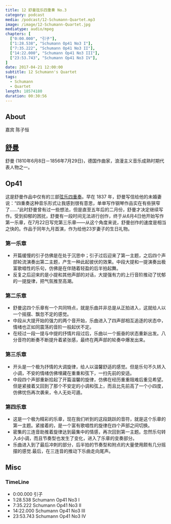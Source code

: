 ```yaml
---
title: 12 舒曼弦乐四重奏 No.3
category: podcast
media: /podcast/12-Schumann-Quartet.mp3
image: /image/12-Schumann-Quartet.jpg
mediatype: audio/mpeg
chapters: [
  ["0:00.000", "引子"],
  ["1:28.538", "Schumann Op41 No3 I"],
  ["7:35.222", "Schumann Op41 No3 II"],
  ["14:22.000", "Schumann Op41 No3 III"],
  ["23:53.743", "Schumann Op41 No3 IV"],
]
date: 2017-04-21 12:00:00
subtitle: 12 Schumann's Quartet
tags:
  - Schumann
  - Quartet
length: 18574180
duration: 00:30:56
---
```

## About
嘉宾 陈子恒

## [舒曼](https://zh.wikipedia.org/wiki/%E7%BD%97%E4%BC%AF%E7%89%B9%C2%B7%E8%88%92%E6%9B%BC)
舒曼 (1810年6月8日－1856年7月29日)，德国作曲家，浪漫主义音乐成熟时期代表人物之一。

## Op41
这是舒曼作品中仅有的三部<a href="https://en.wikipedia.org/wiki/String_Quartets_(Schumann)">弦乐四重奏</a>。早在 1837 年，舒曼写信给他的未婚妻说：“四重奏这种音乐形式让我感到很有意思，单单写作钢琴作品实在有些狭窄了……”此时舒曼曾有过一些想法，但是直至五年后的二月份，舒曼才决定继续写作。受到抑郁的困扰，舒曼有一段时间无法进行创作，终于从6月4日他开始写作第一乐章，在7月22日写完第三乐章——从这个角度来说，舒曼创作的速度是相当之快的。作品于同年九月首演，作为给他23岁妻子的生日礼物。

<!--more-->

### 第一乐章
- 开篇缓慢的引子仿佛是在处于沉思中；引子过后迎来了第一主题，之后四个声部轮流演奏出第二主题，产生一种此起彼伏的效果。中段大提和一提演奏出极富歌唱性的乐句，仿佛是在伴随着轻盈的后半拍起舞。
- 反复之后迎来的是小提和其他声部的对话，大提强有力的上行音阶推动了忧郁的一提旋律，把气氛推至高潮。

### 第二乐章
- 舒曼这四个乐章有一个共同特点，就是乐曲并非总是从正拍进入，这就给人以一个摇摆、飘忽不定的感觉。
- 中段从大提开始的强力的两个音开始，乐曲进入了四声部相互追逐的状态中，情绪也正如同震荡的音阶一般起伏不定。
- 在经过一段一提与中提的抒情片段过后，乐曲以一个振奋的状态重新出发。八分音符的断奏不断提升着紧张感，最终在两声部的轮奏中爆发出来。

### 第三乐章
- 开头是一个极为抒情的大调旋律，给人以温馨舒适的感觉。但是乐句不久转入小调，不安的情绪仿佛埋藏在重重和弦下，一扫先前的安适。
- 中段四个声部重新拾起了开篇温馨的旋律，仿佛在经历重重阻难后重见希望。但是紧接着又回到了那个不安定的小调和弦上，而且比先前高了一个小四度，仿佛忧伤再次袭来，令人无处可遁。

### 第四乐章
- 这是一个极为精彩的乐章，现在我们听到的这段跳跃的音符，就是这个乐章的第一主题。紧接着的，是一个富有歌唱性的旋律在四个声部之间切换。
- 密集的三连音助推着旋律达到最集中的情感，再次回到第一主题。忽然乐句转入d小调，而且节奏型也发生了变化，进入了乐章的变奏部分。
- 乐曲进入到了最后冲刺的部分，后半拍的节奏型和附点的大量使用颇有几分摇摆的感觉.最后，在三连音的推动下乐曲走向尾声。

## Misc
### TimeLine
- 0:00.000 引子
- 1:28.538 Schumann Op41 No3 I
- 7:35.222 Schumann Op41 No3 II
- 14:22.000 Schumann Op41 No3 III
- 23:53.743 Schumann Op41 No3 IV

